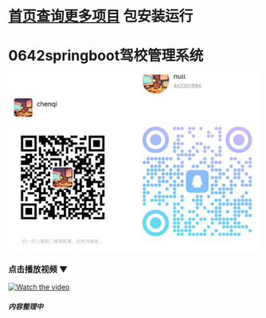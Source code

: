 # [首页查询更多项目](https://github.com/GraduationProject-springboot) 包安装运行


# 0642springboot驾校管理系统

![picture](https://raw.githubusercontent.com/GraduationProject-springboot/.github/main/img/wx.png)

### 点击播放视频 ▼
[![Watch the video](https://i.sstatic.net/Vp2cE.png)](https://www.bilibili.com/video/BV1eMbYemE1U?p=138)


#####   内容整理中  











